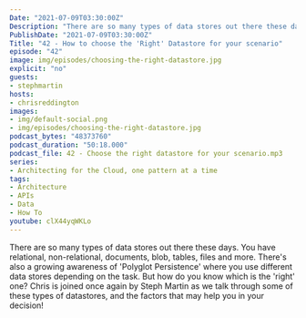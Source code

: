 ```yaml
---
Date: "2021-07-09T03:30:00Z"
Description: "There are so many types of data stores out there these days. You have relational, non-relational, documents, blob, tables, files and more. There's also a growing awareness of 'Polyglot Persistence' where you use different data stores depending on the task. But how do you know which is the 'right' one? Chris is joined once again by Steph Martin as we talk through some of these types of datastores, and the factors that may help you in your decision!"
PublishDate: "2021-07-09T03:30:00Z"
Title: "42 - How to choose the 'Right' Datastore for your scenario"
episode: "42"
image: img/episodes/choosing-the-right-datastore.jpg
explicit: "no"
guests:
- stephmartin
hosts:
- chrisreddington
images:
- img/default-social.png
- img/episodes/choosing-the-right-datastore.jpg
podcast_bytes: "48373760"
podcast_duration: "50:18.000"
podcast_file: 42 - Choose the right datastore for your scenario.mp3
series:
- Architecting for the Cloud, one pattern at a time
tags:
- Architecture
- APIs
- Data
- How To
youtube: clX44yqWKLo
---
```

There are so many types of data stores out there these days. You have relational, non-relational, documents, blob, tables, files and more. There's also a growing awareness of 'Polyglot Persistence' where you use different data stores depending on the task. But how do you know which is the 'right' one? Chris is joined once again by Steph Martin as we talk through some of these types of datastores, and the factors that may help you in your decision!